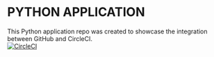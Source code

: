 
# PYTHON APPLICATION
This Python application repo was created to showcase the integration between GitHub and CircleCI.  
[![CircleCI](https://circleci.com/gh/nchowes/demo-circleci-conda.svg?style=svg)](https://circleci.com/gh/nchowes/demo-circleci-conda)

